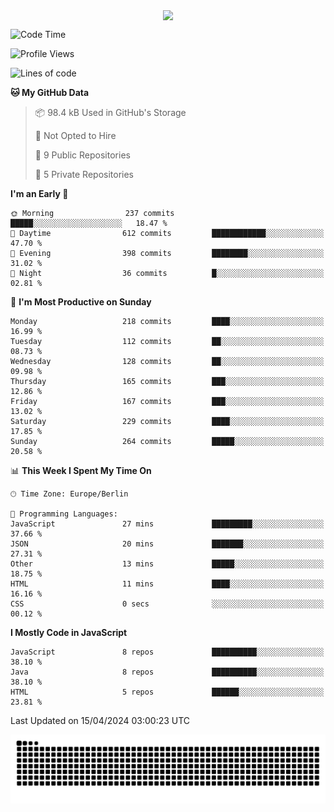<p align="center">
</p>
<a href="">
  <p align="center">
    <img align="center" src="https://lanyard.cnrad.dev/api/531896089096486922?borderRadius=30px" />
  </p>
</a>

<!--START_SECTION:waka-->
![Code Time](http://img.shields.io/badge/Code%20Time-848%20hrs%2037%20mins-blue)

![Profile Views](http://img.shields.io/badge/Profile%20Views-1-blue)

![Lines of code](https://img.shields.io/badge/From%20Hello%20World%20I%27ve%20Written-3.9%20million%20lines%20of%20code-blue)

**🐱 My GitHub Data** 

> 📦 98.4 kB Used in GitHub's Storage 
 > 
> 🚫 Not Opted to Hire
 > 
> 📜 9 Public Repositories 
 > 
> 🔑 5 Private Repositories 
 > 
**I'm an Early 🐤** 

```text
🌞 Morning                237 commits         █████░░░░░░░░░░░░░░░░░░░░   18.47 % 
🌆 Daytime                612 commits         ████████████░░░░░░░░░░░░░   47.70 % 
🌃 Evening                398 commits         ████████░░░░░░░░░░░░░░░░░   31.02 % 
🌙 Night                  36 commits          █░░░░░░░░░░░░░░░░░░░░░░░░   02.81 % 
```
📅 **I'm Most Productive on Sunday** 

```text
Monday                   218 commits         ████░░░░░░░░░░░░░░░░░░░░░   16.99 % 
Tuesday                  112 commits         ██░░░░░░░░░░░░░░░░░░░░░░░   08.73 % 
Wednesday                128 commits         ██░░░░░░░░░░░░░░░░░░░░░░░   09.98 % 
Thursday                 165 commits         ███░░░░░░░░░░░░░░░░░░░░░░   12.86 % 
Friday                   167 commits         ███░░░░░░░░░░░░░░░░░░░░░░   13.02 % 
Saturday                 229 commits         ████░░░░░░░░░░░░░░░░░░░░░   17.85 % 
Sunday                   264 commits         █████░░░░░░░░░░░░░░░░░░░░   20.58 % 
```


📊 **This Week I Spent My Time On** 

```text
🕑︎ Time Zone: Europe/Berlin

💬 Programming Languages: 
JavaScript               27 mins             █████████░░░░░░░░░░░░░░░░   37.66 % 
JSON                     20 mins             ███████░░░░░░░░░░░░░░░░░░   27.31 % 
Other                    13 mins             █████░░░░░░░░░░░░░░░░░░░░   18.75 % 
HTML                     11 mins             ████░░░░░░░░░░░░░░░░░░░░░   16.16 % 
CSS                      0 secs              ░░░░░░░░░░░░░░░░░░░░░░░░░   00.12 % 
```

**I Mostly Code in JavaScript** 

```text
JavaScript               8 repos             ██████████░░░░░░░░░░░░░░░   38.10 % 
Java                     8 repos             ██████████░░░░░░░░░░░░░░░   38.10 % 
HTML                     5 repos             ██████░░░░░░░░░░░░░░░░░░░   23.81 % 
```




 Last Updated on 15/04/2024 03:00:23 UTC
<!--END_SECTION:waka-->
<img alt="github contribution grid snake animation" src="https://raw.githubusercontent.com/vxnsin/vxnsin/output/github-contribution-grid-snake-dark.svg">
